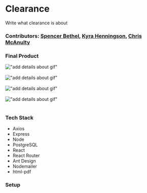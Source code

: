 # Clearance

Write what clearance is about 

### Contributors: [Spencer Bethel](https://github.com/sb242), [Kyra Henningson](https://github.com/k-henningson), [Chris McAnulty](https://github.com/chrismcanulty)

### Final Product

!["add details about gif"]()
<br></br>
!["add details about gif"]()
<br></br>
!["add details about gif"]()
<br></br>
!["add details about gif"]()
<br></br>

### Tech Stack
- Axios
- Express
- Node
- PostgreSQL
- React
- React Router
- Ant Design
- Nodemailer 
- html-pdf

### Setup 